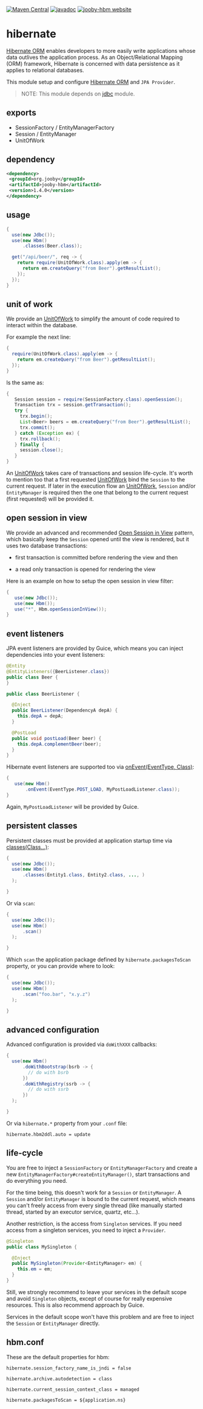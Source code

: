 [![Maven Central](https://maven-badges.herokuapp.com/maven-central/org.jooby/jooby-hbm/badge.svg)](https://maven-badges.herokuapp.com/maven-central/org.jooby/jooby-hbm)
[![javadoc](https://javadoc.io/badge/org.jooby/jooby-hbm.svg)](https://javadoc.io/doc/org.jooby/jooby-hbm/1.4.0)
[![jooby-hbm website](https://img.shields.io/badge/jooby-hbm-brightgreen.svg)](http://jooby.org/doc/hbm)
# hibernate

<a href="http://hibernate.org/orm">Hibernate ORM</a> enables developers to more easily write applications whose data outlives the application process. As an Object/Relational Mapping (ORM) framework, Hibernate is concerned with data persistence as it applies to relational databases.

This module setup and configure <a href="http://hibernate.org/orm">Hibernate ORM</a> and ```JPA Provider```.

> NOTE: This module depends on [jdbc](https://github.com/jooby-project/jooby/tree/master/jooby-jdbc) module.

## exports

* SessionFactory / EntityManagerFactory 
* Session / EntityManager 
* UnitOfWork 

## dependency

```xml
<dependency>
 <groupId>org.jooby</groupId>
 <artifactId>jooby-hbm</artifactId>
 <version>1.4.0</version>
</dependency>
```

## usage

```java
{
  use(new Jdbc());
  use(new Hbm()
      .classes(Beer.class));

  get("/api/beer/", req -> {
    return require(UnitOfWork.class).apply(em -> {
      return em.createQuery("from Beer").getResultList();
    });
  });
}
```

## unit of work

We provide an [UnitOfWork](/apidocs/org/jooby/hbm/UnitOfWork.html) to simplify the amount of code required to interact within the database.

For example the next line:

```java
{
  require(UnitOfWork.class).apply(em -> {
    return em.createQuery("from Beer").getResultList();
  });
}
```

Is the same as:

```java
{
   Session session = require(SessionFactory.class).openSession();
   Transaction trx = session.getTransaction();
   try {
     trx.begin();
     List<Beer> beers = em.createQuery("from Beer").getResultList();
     trx.commit();
   } catch (Exception ex) {
     trx.rollback();
   } finally {
     session.close();
   }
}
```

An [UnitOfWork](/apidocs/org/jooby/hbm/UnitOfWork.html) takes care of transactions and session life-cycle. It's worth to mention too that a first requested [UnitOfWork](/apidocs/org/jooby/hbm/UnitOfWork.html) bind the `Session` to the current request. If later in the execution flow an [UnitOfWork](/apidocs/org/jooby/hbm/UnitOfWork.html), `Session` and/or `EntityManager` is required then the one that belong to the current request (first requested) will be provided it.

## open session in view

We provide an advanced and recommended <a href="https://developer.jboss.org/wiki/OpenSessionInView#jive_content_id_Can_I_use_two_transactions_in_one_Session">Open Session in View</a> pattern, which basically keep the `Session` opened until the view is rendered, but it uses two database transactions:

* first transaction is committed before rendering the view and then 

*  a read only transaction is opened for rendering the view 

Here is an example on how to setup the open session in view filter:

```java
{
   use(new Jdbc());
   use(new Hbm());
   use("*", Hbm.openSessionInView());
}
```

## event listeners

JPA event listeners are provided by Guice, which means you can inject dependencies into your event listeners:

```java
@Entity
@EntityListeners({BeerListener.class})
public class Beer {
}

public class BeerListener {

  @Inject
  public BeerListener(DependencyA depA) {
    this.depA = depA;
  }

  @PostLoad
  public void postLoad(Beer beer) {
    this.depA.complementBeer(beer);
  }
}
```

Hibernate event listeners are supported too via [onEvent(EventType, Class)](/apidocs/org/jooby/hbm/Hbm.html#onEvent-org.hibernate.event.spi.EventType-java.lang.Class-):

```java
{
   use(new Hbm()
       .onEvent(EventType.POST_LOAD, MyPostLoadListener.class));
}
```

Again, ```MyPostLoadListener``` will be provided by Guice.

## persistent classes

Persistent classes must be provided at application startup time via [classes(Class...)](/apidocs/org/jooby/hbm/Hbm.html#classes-java.lang.Class...-):

```java
{
  use(new Jdbc());
  use(new Hbm()
      .classes(Entity1.class, Entity2.class, ..., )
  );

}
```

Or via `scan`:

```java
{
  use(new Jdbc());
  use(new Hbm()
      .scan()
  );

}
```

Which ```scan``` the application package defined by `hibernate.packagesToScan` property, or you can provide where to look:


```java
{
  use(new Jdbc());
  use(new Hbm()
      .scan("foo.bar", "x.y.z")
  );

}
```

## advanced configuration

Advanced configuration is provided via `doWithXXX` callbacks:

```java
{
  use(new Hbm()
      .doWithBootstrap(bsrb -> {
        // do with bsrb
      })
      .doWithRegistry(ssrb -> {
        // do with ssrb
      })
  );

}
```

Or via ```hibernate.*``` property from your ```.conf``` file:

```
hibernate.hbm2ddl.auto = update
```

## life-cycle

You are free to inject a `SessionFactory` or `EntityManagerFactory` and create a new `EntityManagerFactory#createEntityManager()`, start transactions and do everything you need.

For the time being, this doesn't work for a `Session` or `EntityManager`. A `Session` and/or `EntityManager` is bound to the current request, which means you can't freely access from every single thread (like manually started thread, started by an executor service, quartz, etc...).

Another restriction, is the access from `Singleton` services. If you need access from a singleton services, you need to inject a `Provider`.

```java
@Singleton
public class MySingleton {

  @Inject
  public MySingleton(Provider<EntityManager> em) {
    this.em = em;
  }
}
```

Still, we strongly recommend to leave your services in the default scope and avoid `Singleton` objects, except of course for really expensive resources. This is also recommend approach by Guice.

Services in the default scope won't have this problem and are free to inject the `Session` or `EntityManager` directly.

## hbm.conf
These are the default properties for hbm:

```properties
hibernate.session_factory_name_is_jndi = false

hibernate.archive.autodetection = class

hibernate.current_session_context_class = managed

hibernate.packagesToScan = ${application.ns}
```
